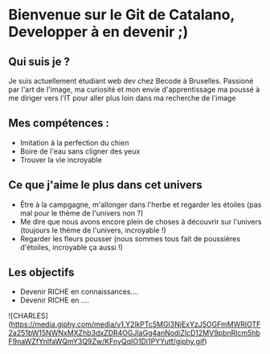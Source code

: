 # Bienvenue sur le Git de Catalano, Developper à en devenir ;)
## Qui suis je ?
Je suis actuellement étudiant web dev chez Becode à Bruxelles.
Passioné par l'art de l'image, ma curiosité et mon envie d'apprentissage ma poussé à me diriger vers l'IT pour aller plus loin dans ma recherche de l'image

## Mes compétences :

- Imitation à la perfection du chien
- Boire de l'eau sans cligner des yeux
- Trouver la vie incroyable

## Ce que j'aime le plus dans cet univers

- Être à la campgagne, m'allonger dans l'herbe et regarder les étoiles (pas mal pour le thème de l'univers non ?)
- Me dire que nous avons encore plein de choses à découvrir sur l'univers (toujours le thème de l'univers, incroyable !)
- Regarder les fleurs pousser (nous sommes tous fait de poussières d'étoiles, incroyable ça aussi !)

## Les objectifs

- Devenir RICHE en connaissances....
- Devenir RICHE en ....

![CHARLES] (https://media.giphy.com/media/v1.Y2lkPTc5MGI3NjExYzJ5OGFmMWRlOTF2a251bW15NWNxMXZhb3dxZDR4OGJlaGg4anNodiZlcD12MV9pbnRlcm5hbF9naWZfYnlfaWQmY3Q9Zw/KFnyQqIO1Di1PYYutf/giphy.gif)
